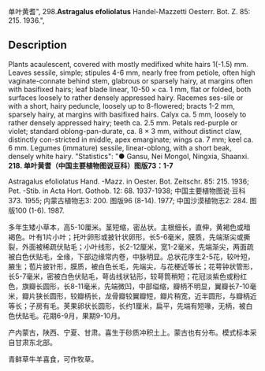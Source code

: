 单叶黄耆",
298.**Astragalus efoliolatus** Handel-Mazzetti Oesterr. Bot. Z. 85: 215. 1936.",

## Description
Plants acaulescent, covered with mostly medifixed white hairs 1(-1.5) mm. Leaves sessile, simple; stipules 4-6 mm, nearly free from petiole, often high vaginate-connate behind stem, glabrous or sparsely hairy, at margins often with basifixed hairs; leaf blade linear, 10-50 × ca. 1 mm, flat or folded, both surfaces loosely to rather densely appressed hairy. Racemes ses-sile or with a short, hairy peduncle, loosely up to 8-flowered; bracts 1-2 mm, sparsely hairy, at margins with basifixed hairs. Calyx ca. 5 mm, loosely to rather densely appressed hairy; teeth ca. 2.5 mm. Petals red-purple or violet; standard oblong-pan-durate, ca. 8 × 3 mm, without distinct claw, distinctly con-stricted in middle, apex emarginate; wings ca. 7 mm; keel ca. 6 mm. Legumes (immature) sessile, linear-oblong, with a short beak, densely white hairy.
  "Statistics": "● Gansu, Nei Mongol, Ningxia, Shaanxi.
**218. 单叶黄耆（中国主要植物图说豆科）图版73：1-7**

Astragalus efoliolatus Hand. -Mazz. in Oester. Bot. Zeitschr. 85: 215. 1936; Pet. -Stib. in Acta Hort. Gothob. 12: 68. 1937-1938; 中国主要植物图说·豆科373. 1955; 内蒙古植物志3: 200. 图版96 (8-14). 1977; 中国沙漠植物志2: 284. 图版100 (1-6). 1987.

多年生矮小草本，高5-10厘米。茎短缩，密丛状。主根细长，直伸，黄褐色或暗褐色。叶有1片小叶；托叶卵形或披针状卵形，长5-6毫米，膜质，先端渐尖或撕裂，外面被稀疏伏贴毛；小叶线形，长2-12厘米，宽1-2毫米，先端渐尖，两面疏被白色伏贴毛，全缘，下部边缘常内卷，中脉明显。总状花序生2-5花，较叶短，腋生；苞片披针形，膜质，被白色长毛，先端尖，与花梗近等长；花萼钟状管形，长5-7毫米，密被白色伏贴毛，萼齿线状钻形，较萼筒稍短；花冠淡紫色或粉红色，旗瓣长圆形，长8-11毫米，先端微凹，中部缢缩，瓣柄不明显，翼瓣长7-10毫米，瓣片狭长圆形，较瓣柄长，龙骨瓣较翼瓣短，瓣片稍宽，近半圆形，与瓣柄近等长；子房有毛。荚果卵状长圆形，长约1厘米，扁平，先端有短喙，无柄，被白色伏贴毛。花期6-9月，果期9-10月。

产内蒙古，陕西、宁夏、甘肃。喜生于砂质冲积土上。蒙古也有分布。模式标本采自甘肃东北部。

青鲜草牛羊喜食，可作牧草。
